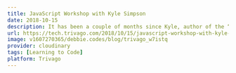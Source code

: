 ```yaml
---
title: JavaScript Workshop with Kyle Simpson
date: 2018-10-15
description: It has been a couple of months since Kyle, author of the “You Don’t Know JS” series, visited our trivago headquarters and gave us a wonderful JavaScript workshop. It was such an enjoyable week, being able to meet Kyle in person and walk through his thinking behind the materials.
url: https://tech.trivago.com/2018/10/15/javascript-workshop-with-kyle-simpson/
image: v1607270365/debbie.codes/blog/trivago_w7istq
provider: cloudinary
tags: [Learning to Code]
platform: Trivago
---
```

